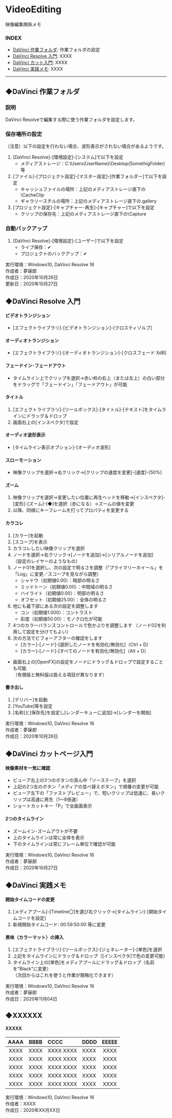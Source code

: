 # VideoEditing
映像編集関係メモ


### <b>INDEX</b>
* [DaVinci 作業フォルダ](#daVinciFolder): 作業フォルダの設定
* [DaVinci Resolve 入門](#daVinciFirstStep): XXXX
* [DaVinci カット入門](#daVinciCut): XXXX
* [DaVinci 実践メモ](#daVinciPracticeMemo): XXXX

***


<a name="daVinciFolder"></a>
## ◆DaVinci 作業フォルダ

### 説明
DaVinci Resolveで編集する際に使う作業フォルダを設定します。

### 保存場所の設定  
（注意）以下の設定を行わない場合、波形表示がされない場合があるようです。
1. [DaVinci Resolve]-[環境設定]-[システム]で以下を設定
    * メディアストレージ：C:\Users\(UserName)\Desktop\(SomethigFolder) 等
1. [ファイル]-[プロジェクト設定]-[マスター設定]-[作業フォルダー]で以下を設定
    * キャッシュファイルの場所：上記のメディアストレージ直下の\CacheClip
    * ギャラリースチルの場所：上記のメディアストレージ直下の\.gallery
1. [プロジェクト設定]-[キャプチャー･再生]-[キャプチャー]で以下を設定
    * クリップの保存先：上記のメディアストレージ直下の\Capture  

### 自動バックアップ
1. [DaVinci Resolve]-[環境設定]-[ユーザー]で以下を設定
    * ライブ保存：✔
    * プロジェクトのバックアップ：✔

実行環境：Windows10, DaVinci Resolve 16      
作成者：夢寐郎  
作成日：2020年10月26日  
更新日：2020年10月27日



<a name="daVinciFirstStep"></a>
## ◆DaVinci Resolve 入門

#### ビデオトランジション
 * [エフェクトライブラリ]-[ビデオトランジション]-[クロスティゾルブ]

#### オーディオトランジション
 * [エフェクトライブラリ]-[オーディオトランジション]-[クロスフェード XdB]

#### フェードイン･フェードアウト
 * タイムライン上でクリップを選択→赤い枠の右上（または左上）の白い部分をドラッグで「フェードイン」「フェードアウト」が可能

#### タイトル
1. [エフェクトライブラリ]-[ツールボックス]-[タイトル]-[テキスト]をタイムラインにドラッグ＆ドロップ
1. 画面右上の[インスペクタ]で設定

#### オーディオ波形表示
 * [タイムライン表示オプション]-[オーディオ波形]

#### スローモーション
 * 映像クリップを選択→右クリック→[クリップの速度を変更]-[速度]-[50%]

#### ズーム
1. 映像クリップを選択→変更したい位置に再生ヘッドを移動→[インスペクタ]-[変形]-[ズーム]-[◆]を選択（赤になる）→ズームの値を変更
1. 以降、同様にキーフレームを打ってプロパティを変更する

#### カラコレ
1. [カラー]を起動
1. [スコープ]を表示
1. カラコレしたい映像クリップを選択
1. ノードを選択→右クリック→[ノードを追加]→[シリアルノードを追加]  
    （設定のレイヤーのようなもの）
1. ノード01を選択し、次の設定で明るさを調整（「プライマリーホイール」を「Log」に変更／スコープを見ながら調整）  
    * シャドウ（初期値0.00）：暗部の明るさ
    * ミッドトーン（初期値0.00）：中間域の明るさ
    * ハイライト（初期値0.00）：明部の明るさ
    * オフセット（初期値25.00）：全体の明るさ
1. 他にも最下部にある次の設定を調整します
    * コン（初期値1.000）：コントラスト
    * 彩度（初期値50.00）：モノクロ化が可能
1. 4つのカラーバランスコントロールで色かぶりを調整します
    （ノード02を利用して設定を分けてもよい）
1. 次の方法でビフォーアフターの確認をします
    * [カラー]-[ノード]-[選択したノードを有効化/無効化]（Ctrl + D）
    * [カラー]-[ノード]-[すべてのノードを有効化/無効化]（Alt + D）

* 画面右上の[OpenFX]の設定をノードにドラッグ＆ドロップで設定することも可能  
    （有償版と無料版は扱える項目が異なります）

#### 書き出し
1. [デリバー]を起動
1. [YouTube]等を設定
1. [名称]と[保存先]を設定し[レンダーキューに追加]→[レンダーを開始]

実行環境：Windows10, DaVinci Resolve 16      
作成者：夢寐郎  
作成日：2020年10月26日  



<a name="daVinciCut"></a>
## ◆DaVinci カットページ入門

#### 映像素材を一気に確認
* ビューア左上の3つのボタンの真ん中「ソーステープ」を選択
* 上記の2つ左のボタン「メディアの並べ替えボタン」で順番の変更が可能
* ビューア左下の「ファストプレビュー」で、短いクリップは低速に、長いクリップは高速に再生（1～8倍速）
* ショートカットキー「P」で全画面表示

#### 2つのタイムライン
* ズームイン･ズームアウトが不要
* 上のタイムラインは常に全体を表示
* 下のタイムラインは常にフレーム単位で確認が可能

実行環境：Windows10, DaVinci Resolve 16      
作成者：夢寐郎  
作成日：2020年10月27日  



<a name="daVinciPracticeMemo"></a>
## ◆DaVinci 実践メモ

#### 開始タイムコードの変更
1. [メディアプール]-[Timeline〇]を選び右クリック→[タイムライン]-[開始タイムコードを設定]
1. 新規開始タイムコード: 00:59:50:00 等に変更

#### 黒味（カラーマット）の挿入
1. [エフェクトライブラリ]-[ツールボックス]-[ジェネレーター]-[単色]を選択
1. 上記をタイムラインにドラッグ＆ドロップ（[インスペクタ]で色の変更可能）
1. タイムライン上の[単色]をメディアプールにドラッグ＆ドロップ（名前を"Black"に変更）  
（次回からはこれを使うと作業が簡略化できます）

実行環境：Windows10, DaVinci Resolve 16      
作成者：夢寐郎  
作成日：2020年11月04日  



<a name="XXXXXX"></a>
## ◆XXXXXX

#### XXXXX

|AAAA|BBBB|CCCC|DDDD|EEEEE|
|:--:|:--:|:--|:--|:--:|
|XXXX|XXXX|XXXX XXXX|XXXX|XXXX|
|XXXX|XXXX|XXXX XXXX|XXXX|XXXX|
|XXXX|XXXX|XXXX XXXX|XXXX|XXXX|
|XXXX|XXXX|XXXX XXXX|XXXX|XXXX|
|XXXX|XXXX|XXXX XXXX|XXXX|XXXX|

実行環境：Windows10, DaVinci Resolve 16      
作成者：XXXX  
作成日：2020年XX月XX日  